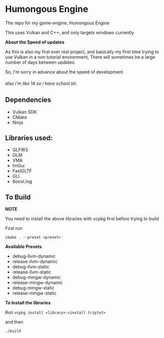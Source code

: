 # **Humongous Engine**

The repo for my game-engine, Humongous Engine

This uses Vulkan and C++, and only targets windows currently

**About the Speed of updates**

As this is also my first ever real project, and basically my first time trying to
use Vulkan in a non tutorial environment, There will sometimes be a large number of days between updates.

So, I'm sorry in advance about the speed of development.

###### also i'm like 14 so i have school lol.

## Dependencies
* Vulkan SDK
* CMake
* Ninja

## Libraries used:
* GLFW3
* GLM
* VMA
* ImGui
* FastGLTF
* GLI 
* Boost.log


## To Build

**NOTE**

You need to install the above libraries with vcpkg first before trying to build

First run
``` shell
cmake . --preset <preset>
```

**Available Presets**
* debug-llvm-dynamic
* release-llvm-dynamic
* debug-llvm-static
* release-llvm-static
* debug-mingw-dynamic
* release-mingw-dynamic
* debug-mingw-static
* release-mingw-static

**To Install the libraries**

Run `vcpkg install <library>:<install triplet>`

and then
``` shell
./build
```

